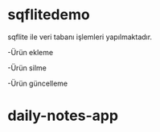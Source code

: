 # sqflitedemo

sqflite ile veri tabanı işlemleri yapılmaktadır.

-Ürün ekleme

-Ürün silme

-Ürün güncelleme
# daily-notes-app
